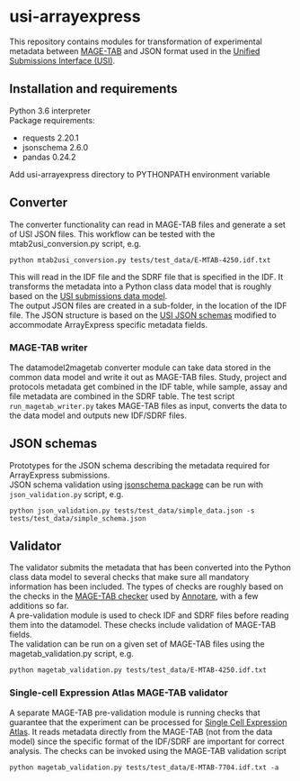 # usi-arrayexpress

This repository contains modules for transformation of experimental metadata between [MAGE-TAB](http://fged.org/projects/mage-tab/) and JSON format used in the [Unified Submissions Interface (USI)](https://github.com/EMBL-EBI-SUBS). 


## Installation and requirements

Python 3.6 interpreter<br>
Package requirements:
* requests 2.20.1
* jsonschema 2.6.0
* pandas 0.24.2

Add usi-arrayexpress directory to PYTHONPATH environment variable


## Converter

The converter functionality can read in MAGE-TAB files and generate a set of USI JSON files. This workflow can be tested with the mtab2usi_conversion.py script, e.g. 
```
python mtab2usi_conversion.py tests/test_data/E-MTAB-4250.idf.txt
```
This will read in the IDF file and the SDRF file that is specified in the IDF. It transforms the metadata into a Python class data model that is roughly based on the [USI submissions data model](https://github.com/EMBL-EBI-SUBS/subs-data-model).<br>
 The output JSON files are created in a sub-folder, in the location of the IDF file. The JSON structure is based on the [USI JSON schemas](https://github.com/EMBL-EBI-SUBS/validation-schemas) modified to accommodate ArrayExpress specific metadata fields. 
 
 
 ### MAGE-TAB writer
 
 The datamodel2magetab converter module can take data stored in the common data model and write it out as MAGE-TAB files. Study, project and protocols metadata get combined in the IDF table, while sample, assay and file metadata are combined in the SDRF table. The test script `run_magetab_writer.py` takes MAGE-TAB files as input, converts the data to the data model and outputs new IDF/SDRF files. 
 
 
 ## JSON schemas
 
 Prototypes for the JSON schema describing the metadata required for ArrayExpress submissions.<br>
 JSON schema validation using [jsonschema package](https://github.com/Julian/jsonschema) can be run with `json_validation.py` script, e.g.
 ```
python json_validation.py tests/test_data/simple_data.json -s tests/test_data/simple_schema.json
 ```
 
 
 ## Validator
 
 The validator submits the metadata that has been converted into the Python class data model to several checks that make sure all mandatory information has been included. 
 The types of checks are roughly based on the checks in the [MAGE-TAB checker](https://github.com/arrayexpress/magetabcheck) used by [Annotare](https://github.com/arrayexpress/annotare2), with a few additions so far. <br>
 A pre-validation module is used to check IDF and SDRF files before reading them into the datamodel. These checks include validation of MAGE-TAB fields.<br>
 The validation can be run on a given set of MAGE-TAB files using the magetab_validation.py script, e.g. 
 ```
 python magetab_validation.py tests/test_data/E-MTAB-4250.idf.txt
 ```
  
  ### Single-cell Expression Atlas MAGE-TAB validator
  
  A separate MAGE-TAB pre-validation module is running checks that guarantee that the experiment can be processed for [Single Cell Expression Atlas](https://www.ebi.ac.uk/gxa/sc/home). It reads metadata directly from the MAGE-TAB (not from the data model) since the specific format of the IDF/SDRF are important for correct analysis. 
  The checks can be invoked using the MAGE-TAB validation script
  ```
  python magetab_validation.py tests/test_data/E-MTAB-7704.idf.txt -a 
  ```
 
  